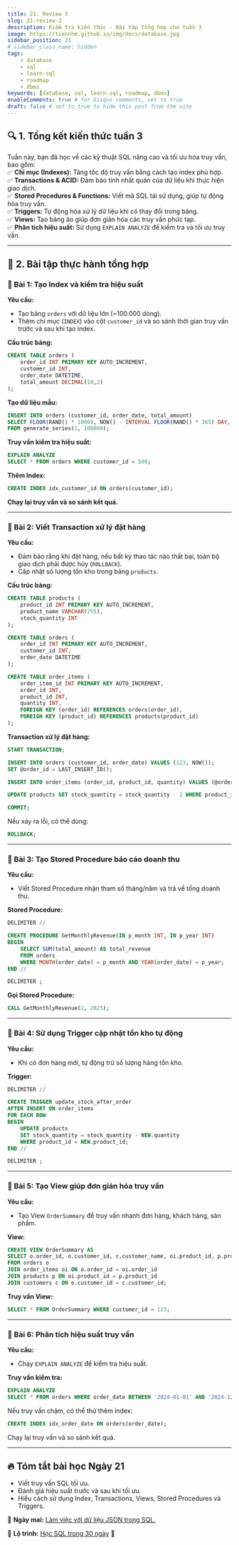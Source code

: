 ```yaml
---
title: 21. Review 3
slug: 21-review-3
description: Kiểm tra kiến thức - Bài tập tổng hợp cho tuần 3
image: https://tiennhm.github.io/img/docs/database.jpg
sidebar_position: 21
# sidebar_class_name: hidden
tags:
    - database
    - sql
    - learn-sql
    - roadmap
    - dbms
keywords: [database, sql, learn-sql, roadmap, dbms]
enableComments: true # for Gisqus comments, set to true
draft: false # set to true to hide this post from the site
---
```


## 🔍 **1. Tổng kết kiến thức tuần 3**  
Tuần này, bạn đã học về các kỹ thuật SQL nâng cao và tối ưu hóa truy vấn, bao gồm:  
✅ **Chỉ mục (Indexes):** Tăng tốc độ truy vấn bằng cách tạo index phù hợp.  
✅ **Transactions & ACID:** Đảm bảo tính nhất quán của dữ liệu khi thực hiện giao dịch.  
✅ **Stored Procedures & Functions:** Viết mã SQL tái sử dụng, giúp tự động hóa truy vấn.  
✅ **Triggers:** Tự động hóa xử lý dữ liệu khi có thay đổi trong bảng.  
✅ **Views:** Tạo bảng ảo giúp đơn giản hóa các truy vấn phức tạp.  
✅ **Phân tích hiệu suất:** Sử dụng `EXPLAIN ANALYZE` để kiểm tra và tối ưu truy vấn.  

---  

## 📝 **2. Bài tập thực hành tổng hợp**  

### **🔹 Bài 1: Tạo Index và kiểm tra hiệu suất**  
**Yêu cầu:**  
- Tạo bảng `orders` với dữ liệu lớn (~100.000 dòng).  
- Thêm chỉ mục (`INDEX`) vào cột `customer_id` và so sánh thời gian truy vấn trước và sau khi tạo index.  

**Cấu trúc bảng:**  
```sql
CREATE TABLE orders (
    order_id INT PRIMARY KEY AUTO_INCREMENT,
    customer_id INT,
    order_date DATETIME,
    total_amount DECIMAL(10,2)
);
```
**Tạo dữ liệu mẫu:**  
```sql
INSERT INTO orders (customer_id, order_date, total_amount)
SELECT FLOOR(RAND() * 1000), NOW() - INTERVAL FLOOR(RAND() * 365) DAY, RAND() * 500
FROM generate_series(1, 100000);
```
**Truy vấn kiểm tra hiệu suất:**  
```sql
EXPLAIN ANALYZE 
SELECT * FROM orders WHERE customer_id = 500;
```
**Thêm Index:**  
```sql
CREATE INDEX idx_customer_id ON orders(customer_id);
```
**Chạy lại truy vấn và so sánh kết quả.**  

---  

### **🔹 Bài 2: Viết Transaction xử lý đặt hàng**  
**Yêu cầu:**  
- Đảm bảo rằng khi đặt hàng, nếu bất kỳ thao tác nào thất bại, toàn bộ giao dịch phải được hủy (`ROLLBACK`).  
- Cập nhật số lượng tồn kho trong bảng `products`.  

**Cấu trúc bảng:**  
```sql
CREATE TABLE products (
    product_id INT PRIMARY KEY AUTO_INCREMENT,
    product_name VARCHAR(255),
    stock_quantity INT
);

CREATE TABLE orders (
    order_id INT PRIMARY KEY AUTO_INCREMENT,
    customer_id INT,
    order_date DATETIME
);

CREATE TABLE order_items (
    order_item_id INT PRIMARY KEY AUTO_INCREMENT,
    order_id INT,
    product_id INT,
    quantity INT,
    FOREIGN KEY (order_id) REFERENCES orders(order_id),
    FOREIGN KEY (product_id) REFERENCES products(product_id)
);
```
**Transaction xử lý đặt hàng:**  
```sql
START TRANSACTION;

INSERT INTO orders (customer_id, order_date) VALUES (123, NOW());
SET @order_id = LAST_INSERT_ID();

INSERT INTO order_items (order_id, product_id, quantity) VALUES (@order_id, 5, 2);

UPDATE products SET stock_quantity = stock_quantity - 2 WHERE product_id = 5;

COMMIT;
```
Nếu xảy ra lỗi, có thể dùng:  
```sql
ROLLBACK;
```

---  

### **🔹 Bài 3: Tạo Stored Procedure báo cáo doanh thu**  
**Yêu cầu:**  
- Viết Stored Procedure nhận tham số tháng/năm và trả về tổng doanh thu.  

**Stored Procedure:**  
```sql
DELIMITER //

CREATE PROCEDURE GetMonthlyRevenue(IN p_month INT, IN p_year INT)
BEGIN
    SELECT SUM(total_amount) AS total_revenue
    FROM orders
    WHERE MONTH(order_date) = p_month AND YEAR(order_date) = p_year;
END //

DELIMITER ;
```
**Gọi Stored Procedure:**  
```sql
CALL GetMonthlyRevenue(2, 2025);
```

---  

### **🔹 Bài 4: Sử dụng Trigger cập nhật tồn kho tự động**  
**Yêu cầu:**  
- Khi có đơn hàng mới, tự động trừ số lượng hàng tồn kho.  

**Trigger:**  
```sql
DELIMITER //

CREATE TRIGGER update_stock_after_order
AFTER INSERT ON order_items
FOR EACH ROW
BEGIN
    UPDATE products 
    SET stock_quantity = stock_quantity - NEW.quantity
    WHERE product_id = NEW.product_id;
END //

DELIMITER ;
```

---  

### **🔹 Bài 5: Tạo View giúp đơn giản hóa truy vấn**  
**Yêu cầu:**  
- Tạo View `OrderSummary` để truy vấn nhanh đơn hàng, khách hàng, sản phẩm.  

**View:**  
```sql
CREATE VIEW OrderSummary AS
SELECT o.order_id, o.customer_id, c.customer_name, oi.product_id, p.product_name, oi.quantity, o.order_date
FROM orders o
JOIN order_items oi ON o.order_id = oi.order_id
JOIN products p ON oi.product_id = p.product_id
JOIN customers c ON o.customer_id = c.customer_id;
```
**Truy vấn View:**  
```sql
SELECT * FROM OrderSummary WHERE customer_id = 123;
```

---  

### **🔹 Bài 6: Phân tích hiệu suất truy vấn**  
**Yêu cầu:**  
- Chạy `EXPLAIN ANALYZE` để kiểm tra hiệu suất.  

**Truy vấn kiểm tra:**  
```sql
EXPLAIN ANALYZE 
SELECT * FROM orders WHERE order_date BETWEEN '2024-01-01' AND '2024-12-31';
```
Nếu truy vấn chậm, có thể thử thêm index:  
```sql
CREATE INDEX idx_order_date ON orders(order_date);
```
Chạy lại truy vấn và so sánh kết quả.  

---

## 🔥 **Tóm tắt bài học Ngày 21**
- Viết truy vấn SQL tối ưu.  
- Đánh giá hiệu suất trước và sau khi tối ưu.  
- Hiểu cách sử dụng Index, Transactions, Views, Stored Procedures và Triggers.  


🚀 **Ngày mai:** [Làm việc với dữ liệu JSON trong SQL.](22.%20SQL%20Json%20practice.md)

📌 **Lộ trình:** [Học SQL trong 30 ngày](00.%2030-Day%20SQL%20Learning%20Roadmap.md) 🚀